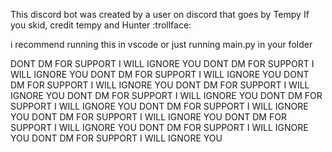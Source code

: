 This discord bot was created by a user on discord that goes by Tempy
If you skid, credit tempy and Hunter :trollface:

i recommend running this in vscode or just running main.py in your folder

 
 
 DONT DM FOR SUPPORT I WILL IGNORE YOU 
 DONT DM FOR SUPPORT I WILL IGNORE YOU
 DONT DM FOR SUPPORT I WILL IGNORE YOU
 DONT DM FOR SUPPORT I WILL IGNORE YOU
 DONT DM FOR SUPPORT I WILL IGNORE YOU
 DONT DM FOR SUPPORT I WILL IGNORE YOU
 DONT DM FOR SUPPORT I WILL IGNORE YOU
 DONT DM FOR SUPPORT I WILL IGNORE YOU
 DONT DM FOR SUPPORT I WILL IGNORE YOU
 DONT DM FOR SUPPORT I WILL IGNORE YOU
 DONT DM FOR SUPPORT I WILL IGNORE YOU
 DONT DM FOR SUPPORT I WILL IGNORE YOU
